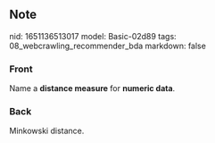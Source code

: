 ## Note
nid: 1651136513017
model: Basic-02d89
tags: 08_webcrawling_recommender_bda
markdown: false

### Front
Name a <b>distance measure</b> for <b>numeric data</b>.

### Back
Minkowski distance.
